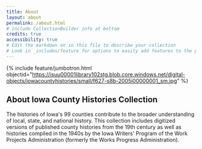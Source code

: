 ```yaml
---
title: About
layout: about
permalink: /about.html
# include CollectionBuilder info at bottom
credits: true
accessibility: true
# Edit the markdown on in this file to describe your collection
# Look in _includes/feature for options to easily add features to the page
---
```


{% include feature/jumbotron.html objectid="https://isuu00001library102stg.blob.core.windows.net/digital-objects/iowacountyhistories/small/f627-s8b-2005i00000001_sm.jpg" %} 


## About Iowa County Histories Collection

The histories of Iowa's 99 counties contribute to the broader understanding of local, state, and national history. This collection includes digitized versions of published county histories from the 19th century as well as histories compiled in the 1940s by the Iowa Writers' Program of the Work Projects Administration (formerly the Works Progress Administration).